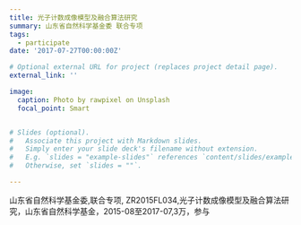 ```yaml
---
title: 光子计数成像模型及融合算法研究
summary: 山东省自然科学基金委 联合专项
tags:
  - participate
date: '2017-07-27T00:00:00Z'

# Optional external URL for project (replaces project detail page).
external_link: ''

image:
  caption: Photo by rawpixel on Unsplash
  focal_point: Smart


# Slides (optional).
#   Associate this project with Markdown slides.
#   Simply enter your slide deck's filename without extension.
#   E.g. `slides = "example-slides"` references `content/slides/example-slides.md`.
#   Otherwise, set `slides = ""`.

---
```


山东省自然科学基金委,联合专项, ZR2015FL034,光子计数成像模型及融合算法研究，山东省自然科学基金，2015-08至2017-07,3万，参与
